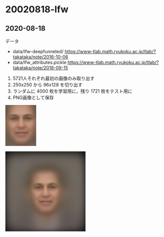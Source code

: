 # 20020818-lfw

## 2020-08-18

データ
- data/lfw-deepfunneled/  https://www-tlab.math.ryukoku.ac.jp/tlab/?takataka/note/2016-10-06 
- data/lfw_attributes.pickle https://www-tlab.math.ryukoku.ac.jp/tlab/?takataka/note/2018-09-15

1. 5721人それぞれ最初の画像のみ取り出す
1. 250x250 から 96x128 を切り出す
1. ランダムに 4000 枚を学習用に，残り 1721 枚をテスト用に
1. PNG画像として保存

![meanL.png](./meanL.png)

![meanL_org.png](./meanL_org.png)
